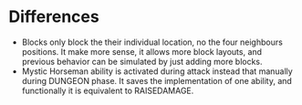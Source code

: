 # Differences
- Blocks only block the their individual location, no the four neighbours positions. It make more sense, it allows more block layouts, and previous behavior can be simulated by just adding more blocks.
- Mystic Horseman ability is activated during attack instead that manually during DUNGEON phase. It saves the implementation of one ability, and functionally it is equivalent to RAISEDAMAGE.
